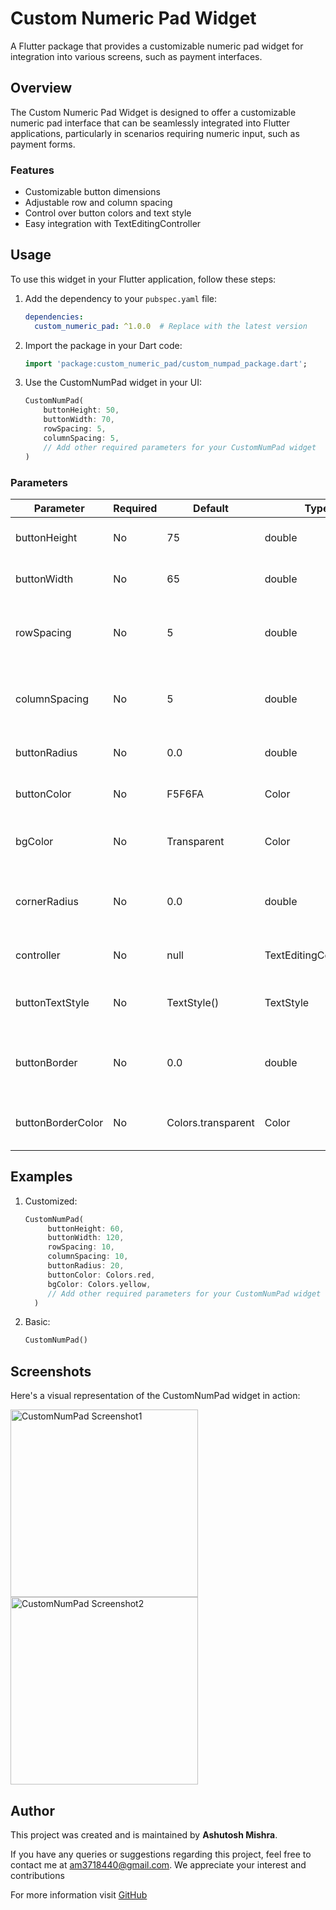 # Custom Numeric Pad Widget

A Flutter package that provides a customizable numeric pad widget for integration into various screens, such as payment interfaces.

## Overview

The Custom Numeric Pad Widget is designed to offer a customizable numeric pad interface that can be seamlessly integrated into Flutter applications, particularly in scenarios requiring numeric input, such as payment forms.

### Features

- Customizable button dimensions
- Adjustable row and column spacing
- Control over button colors and text style
- Easy integration with TextEditingController

## Usage

To use this widget in your Flutter application, follow these steps:

1. Add the dependency to your `pubspec.yaml` file:

   ```yaml
   dependencies:
     custom_numeric_pad: ^1.0.0  # Replace with the latest version
   
2. Import the package in your Dart code:
    
    ```dart
    import 'package:custom_numeric_pad/custom_numpad_package.dart';

3. Use the CustomNumPad widget in your UI:

    ```dart
   CustomNumPad(
        buttonHeight: 50,
        buttonWidth: 70,
        rowSpacing: 5,
        columnSpacing: 5,
        // Add other required parameters for your CustomNumPad widget    
   )

### Parameters

| Parameter         | Required | Default            | Type                   | Description                                     |
|-------------------|----------|--------------------|------------------------|-------------------------------------------------|
| buttonHeight      | No       | 75                 | double                 | Height of the numeric pad buttons               |
| buttonWidth       | No       | 65                 | double                 | Width of the numeric pad buttons                |
| rowSpacing        | No       | 5                  | double                 | Vertical spacing between rows of buttons        |
| columnSpacing     | No       | 5                  | double                 | Horizontal spacing between columns of buttons   |
| buttonRadius      | No       | 0.0                | double                 | Radius for button corners                       |
| buttonColor       | No       | F5F6FA             | Color                  | Background color for buttons                    |
| bgColor           | No       | Transparent        | Color                  | Background color for the numeric pad            |
| cornerRadius      | No       | 0.0                | double                 | Corner radius for the entire numeric pad        |
| controller        | No       | null               | TextEditingController? | Controller for the text input field             |
| buttonTextStyle   | No       | TextStyle()        | TextStyle              | Text style for the numeric pad buttons          |
| buttonBorder      | No       | 0.0                | double                 | Width of the border for the numeric pad buttons |
| buttonBorderColor | No       | Colors.transparent | Color                  | Color of the border for the numeric pad buttons |


## Examples

1. Customized:

    ```dart
    CustomNumPad(
         buttonHeight: 60,
         buttonWidth: 120,
         rowSpacing: 10,
         columnSpacing: 10,
         buttonRadius: 20,
         buttonColor: Colors.red,
         bgColor: Colors.yellow,
         // Add other required parameters for your CustomNumPad widget
      )

2. Basic:

    ```dart
    CustomNumPad()

## Screenshots

Here's a visual representation of the CustomNumPad widget in action:

<img src="screenshots/Screen1.jpg" alt="CustomNumPad Screenshot1" width="300" /> <img src="screenshots/Screen2.jpg" alt="CustomNumPad Screenshot2" width="300" />


## Author

This project was created and is maintained by **Ashutosh Mishra**.

If you have any queries or suggestions regarding this project, feel free to contact me at am3718440@gmail.com. We appreciate your interest and contributions
   
For more information visit [GitHub](https://github.com/TheScriptRailoth/package-custom_numpad)

      
